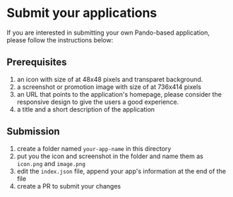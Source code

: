 # Submit your applications

If you are interested in submitting your own Pando-based application, please follow the instructions below:

## Prerequisites

1. an icon with size of at 48x48 pixels and transparet background.
2. a screenshot or promotion image with size of at 736x414 pixels
3. an URL that points to the application's homepage, please consider the responsive design to give the users a good experience.
4. a title and a short description of the application

## Submission

1. create a folder named `your-app-name` in this directory
2. put you the icon and screenshot in the folder and name them as `icon.png` and `image.png`
3. edit the `index.json` file, append your app's information at the end of the file
4. create a PR to submit your changes
